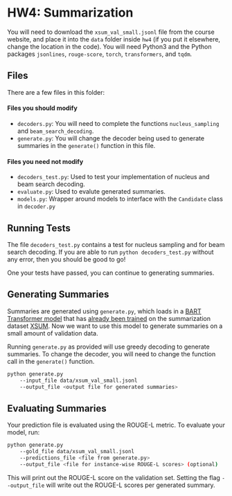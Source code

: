 # HW4: Summarization

You will need to download the `xsum_val_small.jsonl` file from the course website, and place it into the `data` folder inside `hw4` (if you put it elsewhere, change the location in the code). 
You will need Python3 and the Python packages ``jsonlines``, ``rouge-score``, ``torch``, ``transformers``, and  `tqdm`. 


## Files

There are a few files in this folder:

#### Files you should modify

* `decoders.py`: You will need to complete the functions `nucleus_sampling` and `beam_search_decoding`.
* `generate.py`: You will change the decoder being used to generate summaries in the `generate()` function in this file.

#### Files you need not modify

* `decoders_test.py`: Used to test your implementation of nucleus and beam search decoding. 
* `evaluate.py`: Used to evalute generated summaries.
* `models.py`: Wrapper around models to interface with the `Candidate` class in `decoder.py`

## Running Tests
The file `decoders_test.py` contains a test for nucleus sampling and for beam search decoding.
If you are able to run `python decoders_test.py` without any error, then you should be good to go!


One your tests have passed, you can continue to generating summaries.

## Generating Summaries
Summaries are generated using `generate.py`, which loads in a [BART Transformer model](https://huggingface.co/transformers/model_doc/bart.html#transformers.BartForConditionalGeneration) that has [already been trained](https://huggingface.co/sshleifer/distilbart-xsum-1-1) on the summarization dataset [XSUM](https://huggingface.co/datasets/viewer/?dataset=xsum).
Now we want to use this model to generate summaries on a small amount of validation data.

Running `generate.py` as provided will use greedy decoding to generate summaries. 
To change the decoder, you will need to change the function call in the `generate()` function.

``` bash
python generate.py 
    --input_file data/xsum_val_small.jsonl 
    --output_file <output file for generated summaries> 
```

## Evaluating Summaries
Your prediction file is evaluated using the ROUGE-L metric.
To evaluate your model, run:

``` bash
python generate.py 
    --gold_file data/xsum_val_small.jsonl 
    --predictions_file <file from generate.py>
    --output_file <file for instance-wise ROUGE-L scores> (optional)
```

This will print out the ROUGE-L score on the validation set.
Setting the flag `--output_file` will write out the ROUGE-L scores per generated summary.